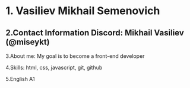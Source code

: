 # 1. Vasiliev Mikhail Semenovich

## 2.Contact Information Discord: Mikhail Vasiliev (@miseykt)

3.About me: My goal is to become a front-end developer

4.Skills: html, css, javascript, git, github

5.English A1